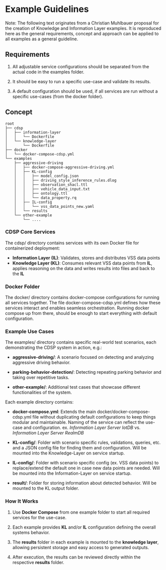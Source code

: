 # Example Guidelines
Note: The following text originates from a Christian Muhlbauer proposal for the creation of Knowledge and Information Layer examples. It is reproduced here as the general requirements, concept and approach can be applied to all examples as a general guideline.

## Requirements

1. All adjustable service configurations should be separated from the actual code in the examples folder.

2. It should be easy to run a specific use-case and validate its results.

3. A default configuration should be used, if all services are run without a specific use-cases (from the docker folder).

## Concept
```
root
├── cdsp
│   ├── information-layer
│   │   └── Dockerfile
│   └── knowledge-layer
│       └── Dockerfile
├── docker
│   └── docker-compose-cdsp.yml
└── examples
    ├── aggressive-driving
    │   ├── docker-compose-aggressive-driving.yml
    │   ├── KL-config
    │   │   ├── model_config.json
    │   │   ├── driving_style_inference_rules.dlog
    │   │   ├── observation_shacl.ttl
    │   │   ├── vehicle_data_input.txt
    │   │   ├── ontology.ttl
    │   │   └── data_property.rq
    │   ├── IL-config
    │   │   └── vss_data_points_new.yaml
    │   └── results
    └── other-example
        └── ....
```

### CDSP Core Services
The cdsp/ directory contains services with its own Docker file for containerized deployment:
+ **Information Layer (IL)**: Validates, stores and distributes VSS data points
+ **Knowledge Layer (KL)**: Consumes relevant VSS data points from **IL**, applies reasoning on the data and writes results into files and back to the **IL**

### Docker Folder
The docker/ directory contains docker-compose configurations for running all services together. The file docker-compose-cdsp.yml defines how these services interact and enables seamless orchestration.
Running docker compose up from there, should be enough to start everything with default configuration.

### Example Use Cases
The examples/ directory contains specific real-world test scenarios, each demonstrating the CDSP system in action, e.g.:

+ **aggressive-driving/**: A scenario focused on detecting and analyzing aggressive driving behavior.

+ **parking-behavior-detection/**: Detecting repeating parking behavior and taking over repetitive tasks.

+ **other-example/**: Additional test cases that showcase different functionalities of the system.

Each example directory contains:

+ **docker-compose.yml**: Extends the main docker/docker-compose-cdsp.yml file without duplicating default configurations to keep things modular and maintainable. Naming of the service can reflect the use-case and configuration. ex. *Information Layer Server IotDB* vs. *Information Layer Server RealmDB*

+ **KL-config/**: Folder with scenario specific rules, validations, queries, etc. and a JSON config file for finding them and configuration. Will be mounted into the Knowledge-Layer on service startup.

+ **IL-config/**: Folder with scenario specific config (ex. VSS data points) to replace/extend the default one in case new data points are needed. Will be mounted into the Information-Layer on service startup.

+ **result/**: Folder for storing information about detected behavior. Will be mounted to the KL output folder.

### How It Works
1. Use **Docker Compose** from one example folder to start all required services for the use-case.

2. Each example provides **KL** and/or **IL** configuration defining the overall systems behavior.

3. The **results** folder in each example is mounted to the **knowledge layer**, allowing persistent storage and easy access to generated outputs.

4. After execution, the results can be reviewed directly within the respective **results** folder.
